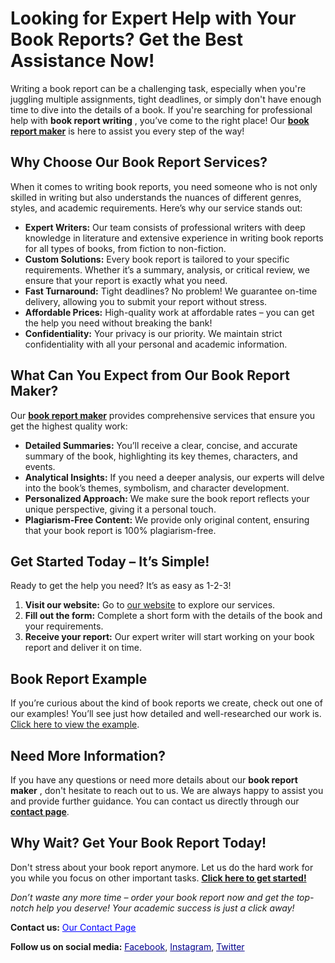 # Looking for Expert Help with Your Book Reports? Get the Best Assistance Now!

Writing a book report can be a challenging task, especially when you're juggling multiple assignments, tight deadlines, or simply don't have enough time to dive into the details of a book. If you're searching for professional help with **book report writing** , you’ve come to the right place! Our [**book report maker**](https://tinyurl.com/topessay?keyword=book+report+maker "Book Report Maker - Click Here for Help") is here to assist you every step of the way!

## Why Choose Our Book Report Services?

When it comes to writing book reports, you need someone who is not only skilled in writing but also understands the nuances of different genres, styles, and academic requirements. Here’s why our service stands out:

- **Expert Writers:** Our team consists of professional writers with deep knowledge in literature and extensive experience in writing book reports for all types of books, from fiction to non-fiction.
- **Custom Solutions:** Every book report is tailored to your specific requirements. Whether it’s a summary, analysis, or critical review, we ensure that your report is exactly what you need.
- **Fast Turnaround:** Tight deadlines? No problem! We guarantee on-time delivery, allowing you to submit your report without stress.
- **Affordable Prices:** High-quality work at affordable rates – you can get the help you need without breaking the bank!
- **Confidentiality:** Your privacy is our priority. We maintain strict confidentiality with all your personal and academic information.

## What Can You Expect from Our Book Report Maker?

Our [**book report maker**](https://tinyurl.com/topessay?keyword=book+report+maker "Get Your Book Report Now") provides comprehensive services that ensure you get the highest quality work:

- **Detailed Summaries:** You’ll receive a clear, concise, and accurate summary of the book, highlighting its key themes, characters, and events.
- **Analytical Insights:** If you need a deeper analysis, our experts will delve into the book’s themes, symbolism, and character development.
- **Personalized Approach:** We make sure the book report reflects your unique perspective, giving it a personal touch.
- **Plagiarism-Free Content:** We provide only original content, ensuring that your book report is 100% plagiarism-free.

## Get Started Today – It’s Simple!

Ready to get the help you need? It’s as easy as 1-2-3!

1. **Visit our website:** Go to [our website](https://tinyurl.com/topessay?keyword=book+report+maker "Visit Book Report Maker") to explore our services.
2. **Fill out the form:** Complete a short form with the details of the book and your requirements.
3. **Receive your report:** Our expert writer will start working on your book report and deliver it on time.

## Book Report Example

If you’re curious about the kind of book reports we create, check out one of our examples! You’ll see just how detailed and well-researched our work is. [Click here to view the example](https://tinyurl.com/topessay?keyword=book+report+maker "View Book Report Example").

## Need More Information?

If you have any questions or need more details about our **book report maker** , don't hesitate to reach out to us. We are always happy to assist you and provide further guidance. You can contact us directly through our [**contact page**](https://tinyurl.com/topessay?keyword=book+report+maker "Contact Us for More Info").

## Why Wait? Get Your Book Report Today!

Don't stress about your book report anymore. Let us do the hard work for you while you focus on other important tasks. **[Click here to get started!](https://tinyurl.com/topessay?keyword=book+report+maker "Get Started with Your Book Report")**

_Don’t waste any more time – order your book report now and get the top-notch help you deserve! Your academic success is just a click away!_

<footer>
  <p><strong>Contact us:</strong> <a href="https://tinyurl.com/topessay?keyword=book+report+maker" title="Contact Book Report Maker" style="color: blue;">Our Contact Page</a></p>
  <p><strong>Follow us on social media:</strong> <a href="https://tinyurl.com/topessay?keyword=book+report+maker" title="Follow Us on Social Media" style="color: darkblue;">Facebook</a>, <a href="https://tinyurl.com/topessay?keyword=book+report+maker" title="Follow Us on Social Media" style="color: darkblue;">Instagram</a>, <a href="https://tinyurl.com/topessay?keyword=book+report+maker" title="Follow Us on Social Media" style="color: darkblue;">Twitter</a></p>
</footer>
